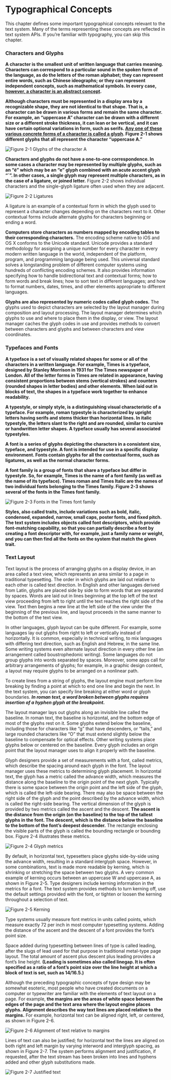 # Typographical Concepts

This chapter defines some important typographical concepts relevant to the text system. Many of the terms representing these concepts are reflected in text system APIs. If you’re familiar with typography, you can skip this chapter.

### Characters and Glyphs

**A character is the smallest unit of written language that carries meaning. Characters can correspond to a particular sound in the spoken form of the language, as do the letters of the roman alphabet; they can represent entire words, such as Chinese ideographs; or they can represent independent concepts, such as mathematical symbols. In every case, [however, a character is an abstract concept]().**

**Although characters must be represented in a display area by a recognizable shape, they are not identical to that shape. That is, a character can be drawn in various forms and remain the same character. For example, an “uppercase A” character can be drawn with a different size or a different stroke thickness, it can lean or be vertical, and it can have certain optional variations in form, such as serifs. [Any one of these various concrete forms of a character is called a glyph](). Figure 2-1 shows different glyphs that all represent the character “uppercase A.”**


![Figure 2-1  Glyphs of the character A](image/2/glyph_a_2x.png)


**Characters and glyphs do not have a one-to-one correspondence. In some cases a character may be represented by multiple glyphs, such as an “é” which may be an “e” glyph combined with an acute accent glyph “´”. In other cases, a single glyph may represent multiple characters, as in the case of a ligature, or joined letter.** Figure 2-2 shows individual characters and the single-glyph ligature often used when they are adjacent.

![Figure 2-2  Ligatures](image/2/romanligatures_2x.png)

A ligature is an example of a contextual form in which the glyph used to represent a character changes depending on the characters next to it. Other contextual forms include alternate glyphs for characters beginning or ending a word.

**Computers store characters as numbers mapped by encoding tables to their corresponding characters.** The encoding scheme native to iOS and OS X conforms to the Unicode standard. Unicode provides a standard methodology for assigning a unique number for every character in every modern written language in the world, independent of the platform, program, and programming language being used. This universal standard solves a longstanding problem of different computer systems using hundreds of conflicting encoding schemes. It also provides information specifying how to handle bidirectional text and contextual forms; how to form words and break lines; how to sort text in different languages; and how to format numbers, dates, times, and other elements appropriate to different languages.

**Glyphs are also represented by numeric codes called glyph codes.** The glyphs used to depict characters are selected by the layout manager during composition and layout processing. The layout manager determines which glyphs to use and where to place them in the display, or view. The layout manager caches the glyph codes in use and provides methods to convert between characters and glyphs and between characters and view coordinates.

### Typefaces and Fonts

**A typeface is a set of visually related shapes for some or all of the characters in a written language. For example, Times is a typeface, designed by Stanley Morrison in 1931 for The Times newspaper of London. All of the letter forms in Times are related in appearance, having consistent proportions between stems (vertical strokes) and counters (rounded shapes in letter bodies) and other elements. When laid out in blocks of text, the shapes in a typeface work together to enhance readability.**

**A typestyle, or simply style, is a distinguishing visual characteristic of a typeface. For example, roman typestyle is characterized by upright letters having serifs and stems thicker than horizontal lines. In italic typestyle, the letters slant to the right and are rounded, similar to cursive or handwritten letter shapes. A typeface usually has several associated typestyles.**

**A font is a series of glyphs depicting the characters in a consistent size, typeface, and typestyle. A font is intended for use in a specific display environment. Fonts contain glyphs for all the contextual forms, such as ligatures, as well as the normal character forms.**

**A font family is a group of fonts that share a typeface but differ in typestyle. So, for example, Times is the name of a font family (as well as the name of its typeface). Times roman and Times Italic are the names of two individual fonts belonging to the Times family. Figure 2-3 shows several of the fonts in the Times font family.**

![Figure 2-3  Fonts in the Times font family](image/2/times_font_family_2x.png)

**Styles, also called traits, include variations such as bold, italic, condensed, expanded, narrow, small caps, poster fonts, and fixed pitch. The text system includes objects called font descriptors, which provide font-matching capability, so that you can partially describe a font by creating a font descriptor with, for example, just a family name or weight, and you can then find all the fonts on the system that match the given trait.**

### Text Layout

Text layout is the process of arranging glyphs on a display device, in an area called a text view, which represents an area similar to a page in traditional typesetting. The order in which glyphs are laid out relative to each other is called text direction. In English and other languages derived from Latin, glyphs are placed side by side to form words that are separated by spaces. Words are laid out in lines beginning at the top left of the text view proceeding from left to right until the text reaches the right side of the view. Text then begins a new line at the left side of the view under the beginning of the previous line, and layout proceeds in the same manner to the bottom of the text view.

In other languages, glyph layout can be quite different. For example, some languages lay out glyphs from right to left or vertically instead of horizontally. It is common, especially in technical writing, to mix languages with differing text direction, such as English and Hebrew, in the same line. Some writing systems even alternate layout direction in every other line (an arrangement called boustrophedonic writing). Some languages do not group glyphs into words separated by spaces. Moreover, some apps call for arbitrary arrangements of glyphs; for example, in a graphic design context, a layout may require glyphs to be arranged on a nonlinear path.

To create lines from a string of glyphs, the layout engine must perform line breaking by finding a point at which to end one line and begin the next. In the text system, you can specify line breaking at either word or glyph boundaries. ***In roman text, a word broken between glyphs requires insertion of a hyphen glyph at the breakpoint.***

The layout manager lays out glyphs along an invisible line called the baseline. In roman text, the baseline is horizontal, and the bottom edge of most of the glyphs rest on it. Some glyphs extend below the baseline, including those for characters like “g” that have descenders, or “tails,” and large rounded characters like “O” that must extend slightly below the baseline to compensate for optical effects. Other writing systems place glyphs below or centered on the baseline. Every glyph includes an origin point that the layout manager uses to align it properly with the baseline.

Glyph designers provide a set of measurements with a font, called metrics, which describe the spacing around each glyph in the font. The layout manager uses these metrics to determining glyph placement. In horizontal text, the glyph has a metric called the advance width, which measures the distance along the baseline to the origin point of the next glyph. Typically there is some space between the origin point and the left side of the glyph, which is called the left-side bearing. There may also be space between the right side of the glyph and the point described by the advance width, which is called the right-side bearing. The vertical dimension of the glyph is provided by two metrics called the ascent and the descent. **The ascent is the distance from the origin (on the baseline) to the top of the tallest glyphs in the font. The descent, which is the distance below the baseline to the bottom of the font’s deepest descender.** The rectangle enclosing the visible parts of the glyph is called the bounding rectangle or bounding box. Figure 2-4 illustrates these metrics.

![Figure 2-4  Glyph metrics](image/2/glyphterms_2x.png)

By default, in horizontal text, typesetters place glyphs side-by-side using the advance width, resulting in a standard interglyph space. However, in some combinations, text is made more readable by kerning, which is shrinking or stretching the space between two glyphs. A very common example of kerning occurs between an uppercase W and uppercase A, as shown in Figure 2-5. Type designers include kerning information in the metrics for a font. The text system provides methods to turn kerning off, use the default settings provided with the font, or tighten or loosen the kerning throughout a selection of text.

![Figure 2-5  Kerning](image/2/kerning_2x.png)

Type systems usually measure font metrics in units called points, which measure exactly 72 per inch in most computer typesetting systems. Adding the distance of the ascent and the descent of a font provides the font’s point size.

Space added during typesetting between lines of type is called leading, after the slugs of lead used for that purpose in traditional metal-type page layout. The total amount of ascent plus descent plus leading provides a font’s line height. **(Leading is sometimes also called linegap. It is often specified as a ratio of a font’s point size over the line height at which a block of text is set, such as 14/16.5.)**

Although the preceding typographic concepts of type design may be somewhat esoteric, most people who have created documents on a computer or typewriter are familiar with the elements of text layout on a page. For example, **the margins are the areas of white space between the edges of the page and the text area where the layout engine places glyphs. Alignment describes the way text lines are placed relative to the margins.** For example, horizontal text can be aligned right, left, or centered, as shown in Figure 2-6.

![Figure 2-6  Alignment of text relative to margins](image/2/alignmentkinds_2x.png)

Lines of text can also be justified; for horizontal text the lines are aligned on both right and left margin by varying interword and interglyph spacing, as shown in Figure 2-7. The system performs alignment and justification, if requested, after the text stream has been broken into lines and hyphens added and other glyph substitutions made.

![Figure 2-7  Justified text](image/2/justified_2x.png)



